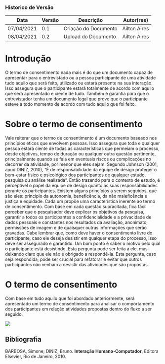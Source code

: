 

  ### Historico de Versão

| Data       | Versão | Descrição             | Autor(res)      |
| ---------- | ------ | --------------------- | --------------- |
| 07/04/2021 | 0.1   | Criação do Documento           | Ailton Aires |
| 08/04/2021 | 0.2  | Upload do Documento          | Ailton Aires |

  # Introdução

O termo de consentimento nada mais é do que um documento capaz de apresentar para o entrevistado ou a pessoa participante de uma atividade tudo aquilo que será feito, utilizado ou estará presente na sua interação. Isso assegura que o participante estará totalmente de acordo com aquilo que será apresentado e ciente de tudo. Também é garantia para que o entrevistador tenha um documento legal que prove que o participante esteve a todo momento de acordo com tudo aquilo que foi feito.

  # Sobre o termo de consentimento

Vale reiterar que o termo de consentimento é um documento baseado nos princípios éticos que envolvem pessoas. Isso assegura que toda e qualquer pessoa estará ciente de todas as características que permeiam o processo, desde objetivos, tempo de duração ou qualquer outra questão pertinente, principalmente quando se fala em eventuais riscos ou complicações no decorrer da atividade, por menor que eles sejam. 
	Segundo Johnson (2001, apud DINIZ, 2010), “É de responsabilidade da equipe de design proteger o bem-estar físico e psicológico dos participantes de qualquer estudo, pesquisa ou análise realizada”. Então trazendo para o contexto de estudo, é perceptível o papel da equipe de design quanto as suas responsabilidades perante os participantes. Existem alguns princípios a serem seguidos, que são eles: princípio da autonomia, beneficência, da não maleficência e justiça e equidade. Cada um propõe uma característica inerente ao termo de consentimento. 
	Com base em cada questão supracitada, fica fácil perceber que o pesquisador deve explicar os objetivos da pesquisa, garantir a todos os participantes a confidencialidade e a privacidade de dados pessoais e constantes nos resultados da avaliação, anonimato, permissões de imagem e de quaisquer outras informações que serão gravadas. Cabe lembrar que, como deve haver o consentimento livre do participante, caso ele deseja desistir em qualquer etapa do processo, isso deve ser assegurado e garantido. Um bom ponto é saber o motivo pelo qual o participante está desistindo. Esta pergunta pode ser feita a ele, mas deixando claro que ele não é obrigado a respondê-la. Esta pergunta, caso seja respondida, pode ser crucial para refatorar e evitar que outros participantes não venham a desistir das atividades que são propostas.
	
  # O termo de consentimento

  Com base em tudo aquilo que foi abordado anteriormente, será apresentado um termo de consentimento para analisar o comportamento dos participantes em relação atividades propostas dentro do fluxo a ser seguido.
  
  ![](https://github.com/Interacao-Humano-Computador/2020.2-forumPiR2/blob/c8723b07edb6f077c7261924309a5dfae11d084a/docs/assets/termo-de-aceitacao.jpg)
  
  
  ## Bibliografia
  
  BARBOSA, Simone; DINIZ, Bruno. **Interação Humano-Computador**, Editora Elsevier, Rio de Janeiro, 2010.
  
